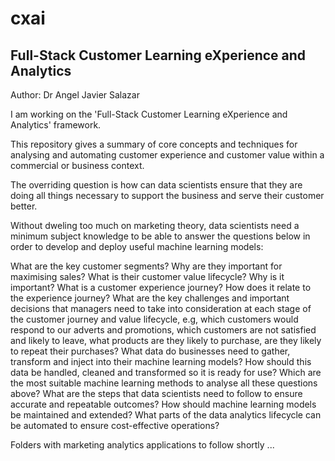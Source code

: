 # cxai

## Full-Stack Customer Learning eXperience and Analytics 

Author: Dr Angel Javier Salazar

I am working on the 'Full-Stack Customer Learning eXperience and Analytics' framework.
 
This repository gives a summary of core concepts and techniques for analysing and automating customer experience and customer value within a commercial or business context.
 
The overriding question is how can data scientists ensure that they are doing all things necessary to support the business and serve their customer better.

Without dweling too much on marketing theory, data scientists need a minimum subject knowledge to be able to answer the questions below in order to develop and deploy useful machine learning models:
 
What are the key customer segments? Why are they important for maximising sales?
What is their customer value lifecycle? Why is it important?
What is a customer experience journey? How does it relate to the experience journey?
What are the key challenges and important decisions that managers need to take into consideration at each stage of the customer journey and value lifecycle, e.g, which customers would respond to our adverts and promotions, which customers are not satisfied and likely to leave, what products are they likely to purchase, are they likely to repeat their purchases?
What data do businesses need to gather, transform and inject into their machine learning models? 
How should this data be handled, cleaned and transformed so it is ready for use? 
Which are the most suitable machine learning methods to analyse all these questions above? 
What are the steps that data scientists need to follow to ensure accurate and repeatable outcomes?
How should machine learning models be maintained and extended?
What parts of the data analytics lifecycle can be automated to ensure cost-effective operations?
 

Folders with marketing analytics applications to follow shortly ...


